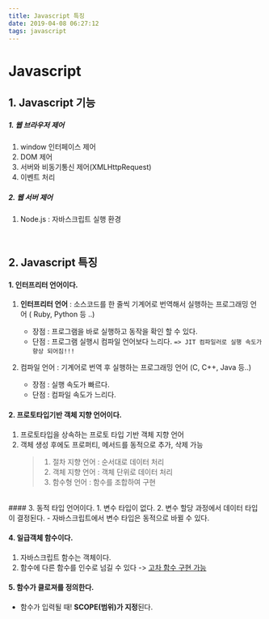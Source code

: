 ```yaml
---
title: Javascript 특징
date: 2019-04-08 06:27:12
tags: javascript
---
```


# Javascript

## 1. Javascript 기능

##### 1. 웹 브라우저 제어

1. window 인터페이스 제어
2. DOM 제어
3. 서버와 비동기통신 제어(XMLHttpRequest)
4. 이벤트 처리

##### 2. 웹 서버 제어

1. Node.js : 자바스크립트 실행 환경

<br>

## 2. Javascript 특징

#### 1. 인터프리터 언어이다.

1. **인터프리터 언어** : 소스코드를 한 줄씩 기계어로 번역해서 실행하는 프로그래밍 언어 ( Ruby, Python 등 ..)

   - 장점 : 프로그램을 바로 실행하고 동작을 확인 할 수 있다.
   - 단점 : 프로그램 실행시 컴파일 언어보다 느리다.
     `=> JIT 컴파일러로 실행 속도가 향상 되어짐!!!`

2. 컴파일 언어 : 기계어로 번역 후 실행하는 프로그래밍 언어 (C, C++, Java 등..)
   - 장점 : 실행 속도가 빠르다.
   - 단점 : 컴파일 속도가 느리다.
     <br>

#### 2. 프로토타입기반 객체 지향 언어이다.

1. 프로토타입을 상속하는 프로토 타입 기반 객체 지향 언어
2. 객체 생성 후에도 프로퍼티, 메서드를 동적으로 추가, 삭제 가능
   > 1. 절차 지향 언어 : 순서대로 데이터 처리
   > 2. 객체 지향 언어 : 객체 단위로 데이터 처리
   > 3. 함수형 언어 : 함수를 조합하여 구현

<br>
#### 3. 동적 타입 언어이다.
1. 변수 타입이 없다.
2. 변수 할당 과정에서 데이터 타입이 결정된다. 
    - 자바스크립트에서 변수 타입은 동적으로 바뀔 수 있다.

<br>

#### 4. 일급객체 함수이다.

1. 자바스크립트 함수는 객체이다.
2. 함수에 다른 함수를 인수로 넘길 수 있다 -> <u>고차 함수 구현 가능</u>
   <br>

#### 5. 함수가 클로져를 정의한다.

- 함수가 입력될 때! **SCOPE(범위)가 지정**된다.
